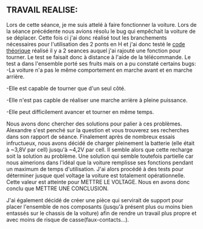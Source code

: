 ## TRAVAIL REALISE:
Lors de cette séance, je me suis attelé à faire fonctionner la voiture. Lors de la séance précédente nous avions résolu le bug qui empêchait la voiture de se
déplacer. Cette fois ci j'ai donc réalisé tout les branchements nécessaires pour l'utilisation des 2 ponts en H et j'ai donc testé le [code théorique](code/TELECOMMUNICATION/HC-12/HC12-commSR/ESPLORATEST/RECEIVER_HBRIDGE_V2/receiverV1/receiver/receiver.ino) 
réalisé il y a 2 seances auquel j'ai rajouté une fonction pour tourner. Le test se faisait donc à distance à l'aide de la télécommande. Le test a dans l'ensemble
porté ses fruits mais on a pu constaté certains bugs:   
  -La voiture n'a pas le même comportement en marche avant et en marche arrière.

  -Elle est capable de tourner que d'un seul côté.

  -Elle n'est pas capble de réaliser une marche arrière à pleine puissance.

  -Elle peut difficilement avancer et tourner en même temps.

Nous avons donc chercher des solutions pour palier à ces problèmes. Alexandre s'est penché sur la question et vous trouverez ses recherches dans son rapport de
séance. Finalement après de nombreux essais infructueux, nous avons décidé de charger pleinement la batterie (elle était à ~3,8V par cell) jusqu'à ~4,2V par cell.
Il semble alors que cette recharge soit la solution au problème. Une solution qui semble toutefois partielle car nous aimerions dans l'idéal que la voiture
remplisse ses fonctions pendant un maximum de temps d'utilisation. J'ai alors procédé à des tests pour déterminer jusque quel voltage la voiture est totalement 
opérationnelle. Cette valeur est atteinte pour METTRE LE VOLTAGE. Nous en avons donc conclu que METTRE UNE CONCLUSION.

J'ai également décidé de créer une pièce qui servirait de support pour placer l'ensemble de nos composants (jusqu'à présent plus ou moins bien entassés sur 
le chassis de la voiture) afin de rendre un travail plus propre et avec moins de risque de casse(faux-contacts...).
